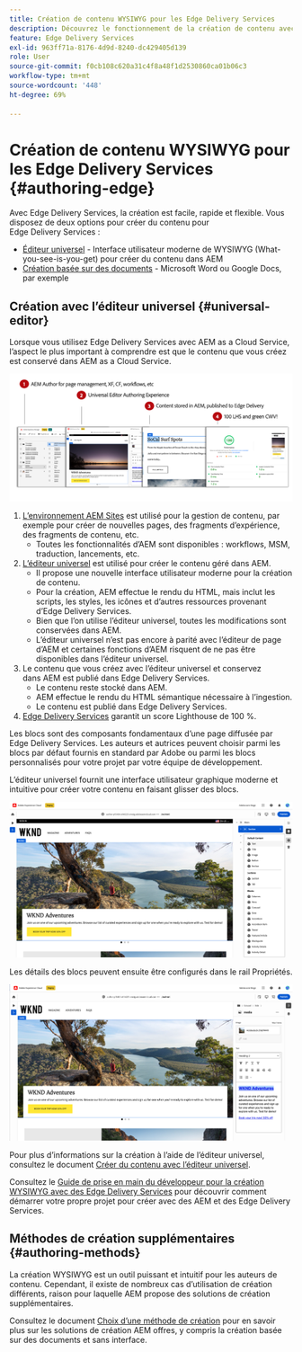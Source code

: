 ```yaml
---
title: Création de contenu WYSIWYG pour les Edge Delivery Services
description: Découvrez le fonctionnement de la création de contenu avec Edge Delivery Services et comment créer du contenu AEM avec Edge Delivery Services.
feature: Edge Delivery Services
exl-id: 963ff71a-8176-4d9d-8240-dc429405d139
role: User
source-git-commit: f0cb108c620a31c4f8a48f1d2530860ca01b06c3
workflow-type: tm+mt
source-wordcount: '448'
ht-degree: 69%

---
```



# Création de contenu WYSIWYG pour les Edge Delivery Services {#authoring-edge}

Avec Edge Delivery Services, la création est facile, rapide et flexible. Vous disposez de deux options pour créer du contenu pour Edge Delivery Services :

* [Éditeur universel](#universal-editor) - Interface utilisateur moderne de WYSIWYG (What-you-see-is-you-get) pour créer du contenu dans AEM
* [Création basée sur des documents](#document-based) - Microsoft Word ou Google Docs, par exemple

## Création avec l’éditeur universel {#universal-editor}

Lorsque vous utilisez Edge Delivery Services avec AEM as a Cloud Service, l’aspect le plus important à comprendre est que le contenu que vous créez est conservé dans AEM as a Cloud Service.

![Fonctionnement de la création WYSIWYG avec les Edge Delivery Services](assets/how-aem-edge-works.png)

1. [L’environnement AEM Sites](/help/sites-cloud/authoring/quick-start.md) est utilisé pour la gestion de contenu, par exemple pour créer de nouvelles pages, des fragments d’expérience, des fragments de contenu, etc.
   * Toutes les fonctionnalités d’AEM sont disponibles : workflows, MSM, traduction, lancements, etc.
1. [L’éditeur universel](/help/sites-cloud/authoring/universal-editor/authoring.md) est utilisé pour créer le contenu géré dans AEM.
   * Il propose une nouvelle interface utilisateur moderne pour la création de contenu.
   * Pour la création, AEM effectue le rendu du HTML, mais inclut les scripts, les styles, les icônes et d’autres ressources provenant d’Edge Delivery Services.
   * Bien que l’on utilise l’éditeur universel, toutes les modifications sont conservées dans AEM.
   * L’éditeur universel n’est pas encore à parité avec l’éditeur de page d’AEM et certaines fonctions d’AEM risquent de ne pas être disponibles dans l’éditeur universel.
1. Le contenu que vous créez avec l’éditeur universel et conservez dans AEM est publié dans Edge Delivery Services.
   * Le contenu reste stocké dans AEM.
   * AEM effectue le rendu du HTML sémantique nécessaire à l’ingestion.
   * Le contenu est publié dans Edge Delivery Services.
1. [Edge Delivery Services](/help/edge/developer/keeping-it-100.md) garantit un score Lighthouse de 100 %.

Les blocs sont des composants fondamentaux d’une page diffusée par Edge Delivery Services. Les auteurs et autrices peuvent choisir parmi les blocs par défaut fournis en standard par Adobe ou parmi les blocs personnalisés pour votre projet par votre équipe de développement.

L’éditeur universel fournit une interface utilisateur graphique moderne et intuitive pour créer votre contenu en faisant glisser des blocs.

![Glisser-déposer des blocs dans l’éditeur universel](assets/blocks.png)

Les détails des blocs peuvent ensuite être configurés dans le rail Propriétés.

![Configuration des propriétés de bloc](assets/block-properties.png)

Pour plus d’informations sur la création à l’aide de l’éditeur universel, consultez le document [Créer du contenu avec l’éditeur universel](/help/sites-cloud/authoring/universal-editor/authoring.md).

Consultez le [Guide de prise en main du développeur pour la création WYSIWYG avec des Edge Delivery Services](/help/edge/wysiwyg-authoring/edge-dev-getting-started.md) pour découvrir comment démarrer votre propre projet pour créer avec des AEM et des Edge Delivery Services.

## Méthodes de création supplémentaires  {#authoring-methods}

La création WYSIWYG est un outil puissant et intuitif pour les auteurs de contenu. Cependant, il existe de nombreux cas d’utilisation de création différents, raison pour laquelle AEM propose des solutions de création supplémentaires.

Consultez le document [Choix d’une méthode de création](/help/edge/authoring-methods.md) pour en savoir plus sur les solutions de création AEM offres, y compris la création basée sur des documents et sans interface.
